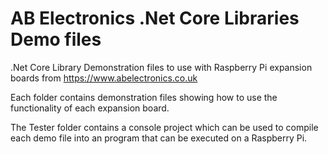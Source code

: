AB Electronics .Net Core Libraries Demo files
=====

.Net Core Library Demonstration files to use with Raspberry Pi expansion boards from https://www.abelectronics.co.uk

Each folder contains demonstration files showing how to use the functionality of each expansion board.

The Tester folder contains a console project which can be used to compile each demo file into an program that can be executed on a Raspberry Pi.